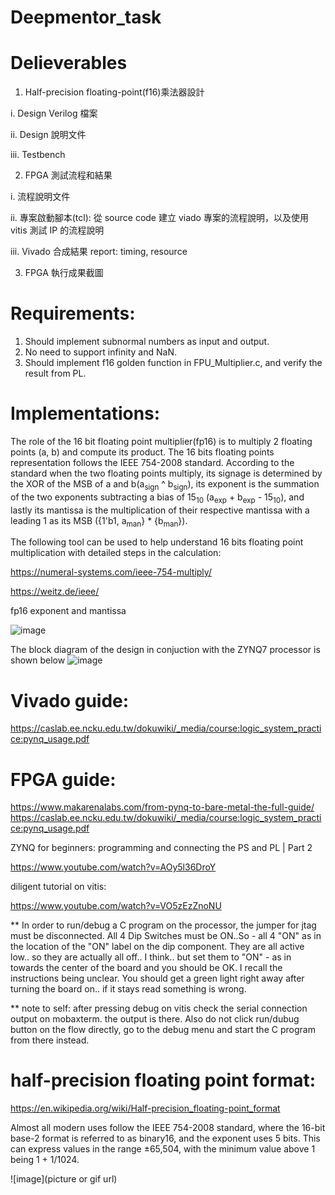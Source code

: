 # Deepmentor_task

# Delieverables
1. Half-precision floating-point(f16)乘法器設計

i. Design Verilog 檔案

ii. Design 說明文件

iii. Testbench

2. FPGA 測試流程和結果

i. 流程說明文件

ii. 專案啟動腳本(tcl): 從 source code 建立 viado 專案的流程說明，以及使用 vitis 測試 IP 的流程說明

iii. Vivado 合成結果 report: timing, resource

3. FPGA 執行成果截圖

# Requirements:
1. Should implement subnormal numbers as input and output.
2. No need to support infinity and NaN.
3. Should implement f16 golden function in FPU_Multiplier.c, and verify the result
from PL.

# Implementations:
The role of the 16 bit floating point multiplier(fp16) is to multiply 2 floating points (a, b) and compute its product. The 16 bits floating points representation follows the IEEE 754-2008 standard. According to the standard when the two floating points multiply, its signage is determined by the XOR of the MSB of a and b(a<sub>sign</sub> ^ b<sub>sign</sub>), its exponent is the summation of the two exponents subtracting a bias of 15<sub>10</sub> (a<sub>exp</sub> + b<sub>exp</sub> - 15<sub>10</sub>), and lastly its mantissa is the multiplication of their respective mantissa with a leading 1 as its MSB ({1'b1, a<sub>man</sub>} * {b<sub>man</sub>}).

The following tool can be used to help understand 16 bits floating point multiplication with detailed steps in the calculation:

https://numeral-systems.com/ieee-754-multiply/

https://weitz.de/ieee/

fp16 exponent and mantissa

![image](https://github.com/TIBBER999/Deepmentor_task/blob/main/img/b22592916ffccc87101c4eac9d6722f4.png)


The block diagram of the design in conjuction with the ZYNQ7 processor is shown below
![image](https://github.com/TIBBER999/Deepmentor_task/blob/main/img/block%20diagram.png)

# Vivado guide: 
https://caslab.ee.ncku.edu.tw/dokuwiki/_media/course:logic_system_practice:pynq_usage.pdf

# FPGA guide: 
https://www.makarenalabs.com/from-pynq-to-bare-metal-the-full-guide/ 
https://caslab.ee.ncku.edu.tw/dokuwiki/_media/course:logic_system_practice:pynq_usage.pdf 



ZYNQ for beginners: programming and connecting the PS and PL | Part 2

https://www.youtube.com/watch?v=AOy5l36DroY 

diligent tutorial on vitis: 

https://www.youtube.com/watch?v=VO5zEzZnoNU

** In order to run/debug a C program on the processor, the jumper for jtag must be disconnected.  All 4 Dip Switches must be ON..So - all 4 "ON" as in the location of the "ON" label on the dip component.
They are all active low.. so they are actually all off.. I think.. but set them to "ON" - as in towards the center of the board and you should be OK. I recall the instructions being unclear.
You should get a green light right away after turning the board on.. if it stays read something is wrong.

** note to self: 
after pressing debug on vitis check the serial connection output on mobaxterm. the output is there. Also do not click run/dubug button on the flow directly, go to the debug menu and start the C program from there instead.


# half-precision floating point format:
https://en.wikipedia.org/wiki/Half-precision_floating-point_format

Almost all modern uses follow the IEEE 754-2008 standard, where the 16-bit base-2 format is referred to as binary16, and the exponent uses 5 bits. This can express values in the range ±65,504, with the minimum value above 1 being 1 + 1/1024. 

![image](picture or gif url)


